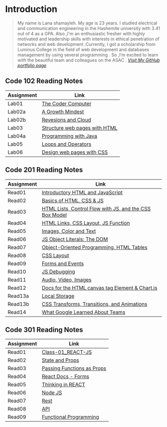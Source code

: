 # Introduction

> My name is Lana shamayleh. My age is 23 years. I studied electrical and communication engineering in the Hashemite university with 3.41 out of 4 as a GPA. Also ,I'm an enthusiastic fresher with highly motivated and leadership skills with interests in ethical penetration of networks and web development .Currently, I got a scholarship from Luminus College in the field of web development and databases management by using several programming . So ,I’m excited to learn with the beautiful team and colleagues on the ASAC .
> *[Visit My GitHub portfolio page](https://github.com/LanaSShamayleh)*

## Code 102 Reading Notes

 **Assignment**| **Link**
------------ | -------------
Lab01        | [The Coder Computer](Lab01-TheCoder-Computer.md)
Lab02a       | [A Growth Mindest](Lab02a-Learning-Markdown.md)
Lab02b       | [Revesions and Cloud](Lab02b-Revesionand-Cloud.md)
Lab03        | [Structure web pages with HTML](Lab03-Structure-web.md)
Lab04a       | [Programming with Java](Lab04a-Programming-Java.md)
Lab05        | [Loops and Operators](Lab05-Loops-Operators.md)
Lab06        | [Design web pages with CSS](Lab06-Design-web-pages-with-CSS.md)

## Code 201 Reading Notes

**Assignment**| **Link**
------------ | -------------
Read01       |  [Introductory HTML and JavaScript](Reading-Note201/class-01.md)
Read02       |  [Basics of HTML, CSS & JS](Reading-Note201/class-02.md)
Read03       |  [HTML Lists, Control Flow with JS, and the CSS Box Model](Reading-Note201/class-03.md)
Read04       |  [HTML Links, CSS Layout, JS Function](Reading-Note201/class-04.md)
Read05       |  [Images, Color and Text](Reading-Note201/class-05.md)
Read06       |  [JS Object Literals; The DOM](Reading-Note201/class-06.md)
Read07       |  [Object-Oriented Programming, HTML Tables](Reading-Note201/class-07.md)
Read08       |  [CSS Layout](Reading-Note201/class-08.md)
Read09       |  [Forms and Events](Reading-Note201/class-09.md)
Read10       |  [JS Debugging](Reading-Note201/class-10.md)
Read11       |  [Audio, Video, Images](Reading-Note201/class-11.md)
Read12       |  [Docs for the HTML canvas tag Element & Chart.js](Reading-Note201/class-12.md)
Read13a      |  [Local Storage](Reading-Note201/class-13a.md)
Read13b      |  [CSS Transforms, Transitions, and Animations](Reading-Note201/class-13b.md)
Read14       |  [What Google Learned About Teams](Reading-Note201/class-14.md)

## Code 301 Reading Notes

**Assignment**| **Link**
------------ | -------------
Read01       |  [Class-01_REACT-JS](Reading-Note301/class-01.md)
Read02       |  [State and Props](Reading-Note301/class-02.md)
Read03       |  [Passing Functions as Props](Reading-Note301/class-03.md)
Read04       |  [React Docs - Forms](Reading-Note301/class-04.md)
Read05       |  [Thinking in REACT](Reading-Note301/class-05.md)
Read06       |  [Node JS](Reading-Note301/class-06.md)
Read07       |  [Rest](Reading-Note301/class-07.md)
Read08       |  [API](Reading-Note301/class-08.md)
Read09       |  [Functional Programming](Reading-Note301/class-09.md)
